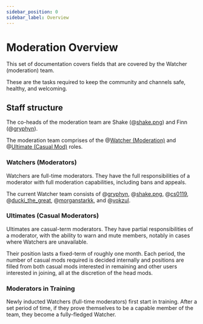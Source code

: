 ```yaml
---
sidebar_position: 0
sidebar_label: Overview
---
```


# Moderation Overview

This set of documentation covers fields that are covered by the Watcher (moderation) team.

These are the tasks required to keep the community and channels safe, healthy, and welcoming.

## Staff structure

The co-heads of the moderation team are Shake (@[shake.png](1034384071415050300)) and Finn (@[gryphyn](425133411837935628)).

The moderation team comprises of the @[Watcher (Moderation)](0) and @[Ultimate (Casual Mod)](0) roles. 

### Watchers (Moderators)

Watchers are full-time moderators. They have the full responsibilities of a moderator with full moderation capabilities, including bans and appeals. 

The current Watcher team consists of @[gryphyn](425133411837935628), @[shake.png](1034384071415050300), @[cs0119](582080465482285056), @[ducki_the_great](1173791198545203212), @[morganstarkk](1164870671302660222), and @[vokzul](162453378364997633).

### Ultimates (Casual Moderators)

Ultimates are casual-term moderators. They have partial responsibilities of a moderator, with the ability to warn and mute members, notably in cases where Watchers are unavailable. 

Their position lasts a fixed-term of roughly one month. Each period, the number of casual mods required is decided internally and positions are filled from both casual mods interested in remaining and other users interested in joining, all at the discretion of the head mods. 

### Moderators in Training

Newly inducted Watchers (full-time moderators) first start in training. After a set period of time, if they prove themselves to be a capable member of the team, they become a fully-fledged Watcher. 
